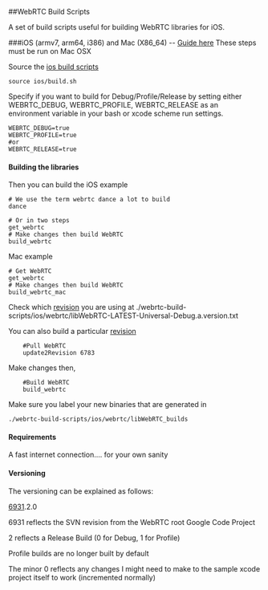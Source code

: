 ##WebRTC Build Scripts

A set of build scripts useful for building WebRTC libraries for iOS.

###iOS (armv7, arm64, i386) and Mac (X86_64) -- [Guide here](http://tech.pristine.io/build-ios-apprtc/)
These steps must be run on Mac OSX

Source the [ios build scripts](/ios/build.sh)

```shell
source ios/build.sh
```

Specify if you want to build for Debug/Profile/Release by setting either WEBRTC_DEBUG, WEBRTC_PROFILE, WEBRTC_RELEASE as an environment variable in your bash or xcode scheme run settings.
```shell
WEBRTC_DEBUG=true
WEBRTC_PROFILE=true 
#or
WEBRTC_RELEASE=true
```


#### Building the libraries

Then you can build the iOS example
```shell
# We use the term webrtc dance a lot to build 
dance

# Or in two steps
get_webrtc
# Make changes then build WebRTC
build_webrtc
```
Mac example
```shell
# Get WebRTC
get_webrtc
# Make changes then build WebRTC
build_webrtc_mac
```


Check which [revision](https://code.google.com/p/webrtc/source/list) you are using at ./webrtc-build-scripts/ios/webrtc/libWebRTC-LATEST-Universal-Debug.a.version.txt

You can also build a particular [revision](https://code.google.com/p/webrtc/source/list)
```shell
    #Pull WebRTC
    update2Revision 6783
```
Make changes then,
```shell
    #Build WebRTC
    build_webrtc
```
Make sure you label your new binaries that are generated in 
```shell
./webrtc-build-scripts/ios/webrtc/libWebRTC_builds 
```

#### Requirements
A fast internet connection.... for your own sanity


#### Versioning

The versioning can be explained as follows:

 
[6931](https://code.google.com/p/webrtc/source/detail?r=6931).2.0 

6931 reflects the SVN revision from the WebRTC root Google Code Project

2 reflects a Release Build (0 for Debug, 1 for Profile)

Profile builds are no longer built by default

The minor 0 reflects any changes I might need to make to the sample xcode project itself to work (incremented normally)


